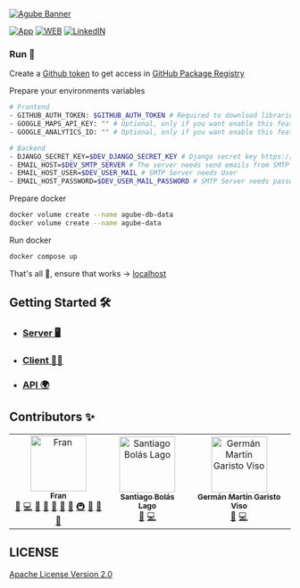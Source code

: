 [![Agube Banner](https://raw.githubusercontent.com/AvailaOSS/.github/main/assets/Agube_Banner.png)](https://github.com/AvailaOSS)

[![App](https://img.shields.io/badge/App-Agube-lightgreen.svg)](https://www.agube.availa.eu)
[![WEB](https://img.shields.io/badge/Web-Availa-lightblue.svg)](https://www.availa.eu)
[![LinkedIN](https://img.shields.io/badge/LinkedIn-Availa-blue.svg)](https://www.linkedin.com/company/team-availa)

### Run 🚀

Create a [Github token](https://docs.github.com/en/authentication/keeping-your-account-and-data-secure/creating-a-personal-access-token) to get access in [GitHub Package Registry](https://npm.pkg.github.com)

Prepare your environments variables

```bash
# Frontend
- GITHUB_AUTH_TOKEN: $GITHUB_AUTH_TOKEN # Required to download libraries
- GOOGLE_MAPS_API_KEY: "" # Optional, only if you want enable this feature
- GOOGLE_ANALYTICS_ID: "" # Optional, only if you want enable this feature

# Backend
- DJANGO_SECRET_KEY=$DEV_DJANGO_SECRET_KEY # Django secret key https://djecrety.ir generate and copy here!
- EMAIL_HOST=$DEV_SMTP_SERVER # The server needs send emails from SMTP Server
- EMAIL_HOST_USER=$DEV_USER_MAIL # SMTP Server needs User
- EMAIL_HOST_PASSWORD=$DEV_USER_MAIL_PASSWORD # SMTP Server needs password
```

Prepare docker

```bash
docker volume create --name agube-db-data
docker volume create --name agube-data
```

Run docker

```bash
docker compose up
```

That's all 🥳, ensure that works -> [localhost](http://localhost:8080)

## Getting Started 🛠️

- ### [Server 🖥️](/server/README.md)
- ### [Client 👨‍💻](/client/README.md)
- ### [API 🌍](/api/README.md)

## Contributors ✨

<!-- ALL-CONTRIBUTORS-LIST:START - Do not remove or modify this section -->
<!-- prettier-ignore-start -->
<!-- markdownlint-disable -->
<table>
  <tbody>
    <tr>
      <td align="center"><a href="https://www.linkedin.com/in/fran-abril-a8424419a/"><img src="https://avatars.githubusercontent.com/u/10210729?v=4?s=100" width="100px;" alt="Fran"/><br /><sub><b>Fran</b></sub></a><br /><a href="#projectManagement-Fran-Abril" title="Project Management">📆</a> <a href="https://github.com/AvailaOSS/agube/commits?author=Fran-Abril" title="Code">💻</a> <a href="#design-Fran-Abril" title="Design">🎨</a> <a href="https://github.com/AvailaOSS/agube/issues?q=author%3AFran-Abril" title="Bug reports">🐛</a> <a href="#business-Fran-Abril" title="Business development">💼</a> <a href="https://github.com/AvailaOSS/agube/commits?author=Fran-Abril" title="Documentation">📖</a> <a href="#ideas-Fran-Abril" title="Ideas, Planning, & Feedback">🤔</a> <a href="#infra-Fran-Abril" title="Infrastructure (Hosting, Build-Tools, etc)">🚇</a> <a href="#maintenance-Fran-Abril" title="Maintenance">🚧</a> <a href="#research-Fran-Abril" title="Research">🔬</a> <a href="https://github.com/AvailaOSS/agube/pulls?q=is%3Apr+reviewed-by%3AFran-Abril" title="Reviewed Pull Requests">👀</a></td>
      <td align="center"><a href="http://www.availa.eu"><img src="https://avatars.githubusercontent.com/u/115986710?v=4?s=100" width="100px;" alt="Santiago Bolás Lago"/><br /><sub><b>Santiago Bolás Lago</b></sub></a><br /><a href="#projectManagement-Zumito93" title="Project Management">📆</a> <a href="https://github.com/AvailaOSS/agube/commits?author=Zumito93" title="Code">💻</a></td>
      <td align="center"><a href="http://www.availa.eu"><img src="https://avatars.githubusercontent.com/u/750404?v=4?s=100" width="100px;" alt="Germán  Martín Garisto Viso"/><br /><sub><b>Germán  Martín Garisto Viso</b></sub></a><br /><a href="#projectManagement-German14" title="Project Management">📆</a> <a href="https://github.com/AvailaOSS/agube/commits?author=German14" title="Code">💻</a></td>
    </tr>
  </tbody>
</table>

<!-- markdownlint-restore -->
<!-- prettier-ignore-end -->

<!-- ALL-CONTRIBUTORS-LIST:END -->

## LICENSE

[Apache License Version 2.0](LICENSE.md)
